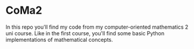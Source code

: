 # CoMa2

In this repo you'll find my code from my computer-oriented mathematics 2 uni course. Like in the first course, you'll find some basic Python implementations of mathematical concepts.
